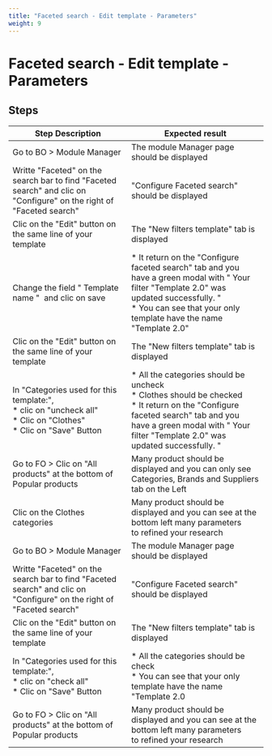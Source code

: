 ```yaml
---
title: "Faceted search - Edit template - Parameters"
weight: 9
---
```


# Faceted search - Edit template - Parameters
## Steps
| Step Description | Expected result |
| ----- | ----- |
| Go to BO > Module Manager | The module Manager page should be displayed |
| Writte "Faceted" on the search bar to find "Faceted search" and clic on "Configure" on the right of "Faceted search" | "Configure Faceted search" should be displayed |
| Clic on the "Edit" button on the same line of your template | The "New filters template" tab is displayed |
| Change the field " Template name "  and clic on save | * It return on the "Configure faceted search" tab and you have a green modal with " Your filter "Template 2.0" was updated successfully. "<br>* You can see that your only template have the name "Template 2.0" |
| Clic on the "Edit" button on the same line of your template | The "New filters template" tab is displayed |
| In "Categories used for this template:",<br> * clic on "uncheck all"<br> * Clic on "Clothes"<br> * Clic on "Save" Button | * All the categories should be uncheck<br> * Clothes should be checked<br> * It return on the "Configure faceted search" tab and you have a green modal with " Your filter "Template 2.0" was updated successfully. " |
| Go to FO > Clic on "All products" at the bottom of Popular products | Many product should be displayed and you can only see Categories, Brands and Suppliers tab on the Left |
| Clic on the Clothes categories | Many product should be displayed and you can see at the bottom left many parameters to refined your research |
| Go to BO > Module Manager | The module Manager page should be displayed |
| Writte "Faceted" on the search bar to find "Faceted search" and clic on "Configure" on the right of "Faceted search" | "Configure Faceted search" should be displayed |
| Clic on the "Edit" button on the same line of your template | The "New filters template" tab is displayed |
| In "Categories used for this template:",<br> * clic on "check all"<br> * Clic on "Save" Button | * All the categories should be check<br> * You can see that your only template have the name "Template 2.0 |
| Go to FO > Clic on "All products" at the bottom of Popular products | Many product should be displayed and you can see at the bottom left many parameters to refined your research |
